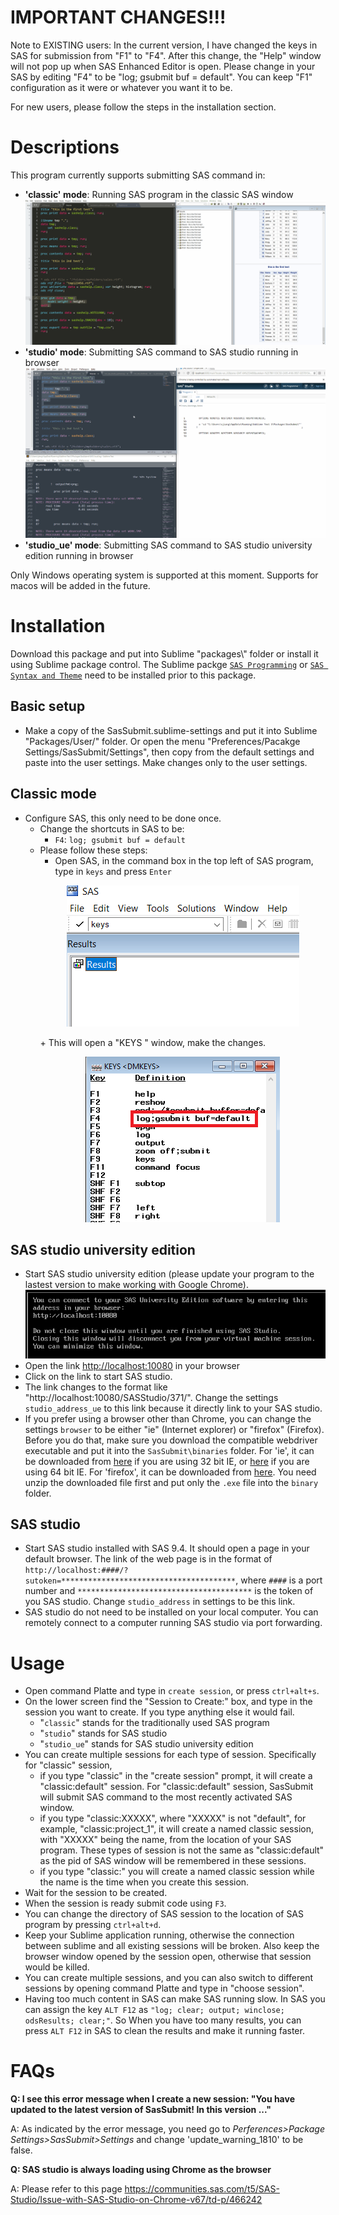 # IMPORTANT CHANGES!!!
Note to EXISTING users:
In the current version, I have changed the keys in SAS for submission from "F1" to "F4". After this change, the "Help" window will not pop up when SAS Enhanced Editor is open. Please change in your SAS by editing "F4" to be "log; gsubmit buf = default". You can keep "F1" configuration as it were or whatever you want it to be.

For new users, please follow the steps in the installation section.

# Descriptions
This program currently supports submitting SAS command in:
* **'classic' mode**: Running SAS program in the classic SAS window
    ![Submit to local](figures/submit_to_classic.gif)
* **'studio' mode**: Submitting SAS command to SAS studio running in browser
    ![Submit to studio](figures/submit_to_studio.gif)
* **'studio_ue' mode**: Submitting SAS command to SAS studio university edition running in browser

Only Windows operating system is supported at this moment. Supports for macos will be added in the future.

# Installation
Download this package and put into Sublime "packages\\" folder or install it using Sublime package control. The Sublime packge [`SAS Programming`](https://packagecontrol.io/packages/SAS%20Programming) or [`SAS Syntax and Theme`](https://packagecontrol.io/packages/SAS%20Syntax%20and%20Theme) need to be installed prior to this package.

## Basic setup
* Make a copy of the SasSubmit.sublime-settings and put it into Sublime "Packages/User/" folder. Or open the menu "Preferences/Pacakge Settings/SasSubmit/Settings", then copy from the default settings and paste into the user settings. Make changes only to the user settings.

## Classic mode
* Configure SAS, this only need to be done once.
    - Change the shortcuts in SAS to be:
        + `F4`: `log; gsubmit buf = default`
    - Please follow these steps: 
        + Open SAS, in the command box in the top left of SAS program, type in `keys` and press `Enter`
        <p align="center">
          <img src="figures/configure_sas_01.png">
        </p>
        + This will open a "KEYS <DMKEYS>" window, make the changes.
        <p align="center">
          <img src="figures/configure_sas_02.png">
        </p>

## SAS studio university edition
* Start SAS studio university edition (please update your program to the lastest version to make working with Google Chrome).
![SAS studio university edition start](figures/studio_ue_open.png)
* Open the link [http://localhost:10080](http://localhost:10080) in your browser
* Click on the link to start SAS studio.
* The link changes to the format like "http://localhost:10080/SASStudio/371/". Change the settings `studio_address_ue` to this link because it directly link to your SAS studio.
* If you prefer using a browser other than Chrome, you can change the settings `browser` to be either "ie" (Internet explorer) or "firefox" (Firefox). Before you do that, make sure you download the compatible webdriver executable and put it into the `SasSubmit\binaries` folder. For 'ie', it can be downloaded from [here](http://selenium-release.storage.googleapis.com/3.9/IEDriverServer_Win32_3.9.0.zip) if you are using 32 bit IE, or [here](http://selenium-release.storage.googleapis.com/3.9/IEDriverServer_x64_3.9.0.zip) if you are using 64 bit IE. For 'firefox', it can be downloaded from [here](https://github.com/mozilla/geckodriver/releases). You need unzip the downloaded file first and put only the `.exe` file into the `binary` folder.

## SAS studio
* Start SAS studio installed with SAS 9.4. It should open a page in your default browser. The link of the web page is in the format of `http://localhost:####/?sutoken=***************************************`, where `####` is a port number and `***************************************` is the token of you SAS studio. Change `studio_address` in settings to be this link.
* SAS studio do not need to be installed on your local computer. You can remotely connect to a computer running SAS studio via port forwarding.

# Usage
* Open command Platte and type in `create session`, or press `ctrl+alt+s`. 
* On the lower screen find the "Session to Create:" box, and type in the session you want to create. If you type anything else it would fail.
    -  "`classic`" stands for the traditionally used SAS program
    -  "`studio`" stands for SAS studio
    -  "`studio_ue`" stands for SAS studio university edition
* You can create multiple sessions for each type of session. Specifically for "classic" session, 
    - if you type "classic" in the "create session" prompt, it will create a "classic:default" session. For "classic:default" session, SasSubmit will submit SAS command to the most recently activated SAS window.
    - if you type "classic:XXXXX", where "XXXXX" is not "default", for example, "classic:project_1", it will create a named classic session, with "XXXXX" being the name, from the location of your SAS program. These types of session is not the same as "classic:default" as the pid of SAS window will be remembered in these sessions.
    - if you type "classic:" you will create a named classic session while the name is the time when you create this session. 
* Wait for the session to be created. 
* When the session is ready submit code using `F3`.
* You can change the directory of SAS session to the location of SAS program by pressing `ctrl+alt+d`.
* Keep your Sublime application running, otherwise the connection between sublime and all existing sessions will be broken. Also keep the browser window opened by the session open, otherwise that session would be killed. 
* You can create multiple sessions, and you can also switch to different sessions by opening command Platte and type in "choose session".
* Having too much content in SAS can make SAS running slow. In SAS you can assign the key `ALT F12` as `"log; clear; output; winclose; odsResults; clear;"`. So When you have too many results, you can press `ALT F12` in SAS to clean the results and make it running faster.

# FAQs

**Q: I see this error message when I create a new session: "You have updated to the latest version of SasSubmit! In this version ..."**

A: As indicated by the error message, you need go to *Perferences>Package Settings>SasSubmit>Settings* and change 'update_warning_1810' to be false.

**Q: SAS studio is always loading using Chrome as the browser**

A: Please refer to this page https://communities.sas.com/t5/SAS-Studio/Issue-with-SAS-Studio-on-Chrome-v67/td-p/466242
